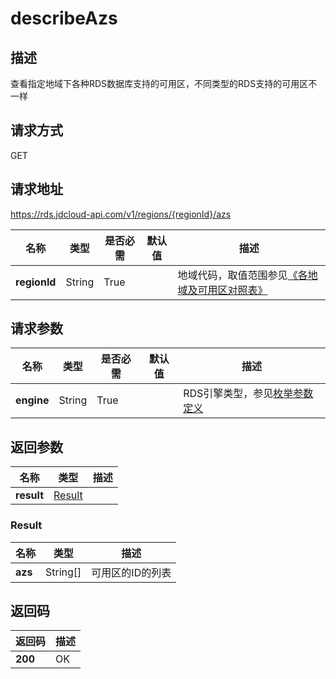# describeAzs


## 描述
查看指定地域下各种RDS数据库支持的可用区，不同类型的RDS支持的可用区不一样

## 请求方式
GET

## 请求地址
https://rds.jdcloud-api.com/v1/regions/{regionId}/azs

|名称|类型|是否必需|默认值|描述|
|---|---|---|---|---|
|**regionId**|String|True| |地域代码，取值范围参见[《各地域及可用区对照表》](../Enum-Definitions/Regions-AZ.md)|

## 请求参数
|名称|类型|是否必需|默认值|描述|
|---|---|---|---|---|
|**engine**|String|True| |RDS引擎类型，参见[枚举参数定义](../Enum-Definitions/Enum-Definitions.md)|


## 返回参数
|名称|类型|描述|
|---|---|---|
|**result**|[Result](describeAzs#Result)| |

### <a name="Result">Result</a>
|名称|类型|描述|
|---|---|---|
|**azs**|String[]|可用区的ID的列表|

## 返回码
|返回码|描述|
|---|---|
|**200**|OK|
